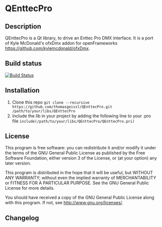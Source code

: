 QEnttecPro
===

Description
---
QEnttecPro is a Qt library, to drive an Enttec Pro DMX interface. It is a port of Kyle McDonald's ofxDmx addon for openFrameworks <https://github.com/kylemcdonald/ofxDmx>.

Build status
---
[![Build Status](https://travis-ci.org/thomasgeissl/QEnttecPro.svg?branch=master)](https://travis-ci.org/thomasgeissl/QEnttecPro)

Installation
---
1. Clone this repo
``` git clone --recursive https://github.com/thomasgeissl/QEnttecPro.git /path/to/your/libs/QEnttecPro ```
2. Include the lib in your project by adding the following line to your .pro file
``` include(/path/to/your/libs/QEnttecPro/QEnttecPro.pri) ```

License
---
This program is free software: you can redistribute it and/or modify it under the terms of the GNU General Public License as published by the Free Software Foundation, either version 3 of the License, or (at your option) any later version.

This program is distributed in the hope that it will be useful, but WITHOUT ANY WARRANTY; without even the implied warranty of MERCHANTABILITY or FITNESS FOR A PARTICULAR PURPOSE. See the GNU General Public License for more details.

You should have received a copy of the GNU General Public License along with this program. If not, see http://www.gnu.org/licenses/.

Changelog
---
